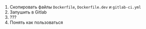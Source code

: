 1. Скопировать файлы `Dockerfile`, `Dockerfile.dev` и `gitlab-ci.yml`
2. Запушить в Gitlab
3. ???
4. Понять как пользоваться